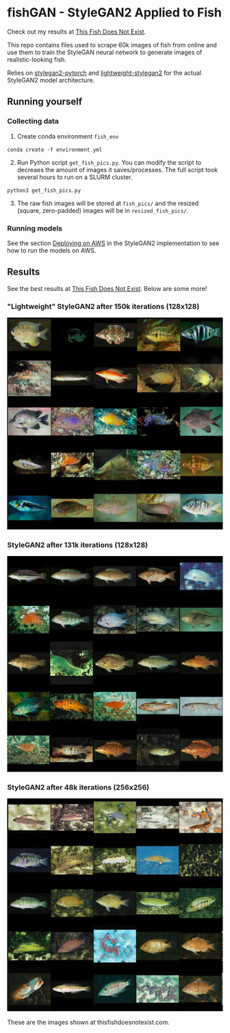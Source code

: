 # fishGAN - StyleGAN2 Applied to Fish

Check out my results at [This Fish Does Not Exist](http://thisfishdoesnotexist.com). 

This repo contains files used to scrape 60k images of fish from online and use them to train the StyleGAN neural network to generate images of realistic-looking fish. 

Relies on [stylegan2-pytorch](https://github.com/lucidrains/stylegan2-pytorch) and [lightweight-stylegan2](https://github.com/lucidrains/lightweight-gan) for the actual StyleGAN2 model architecture. 

## Running yourself

### Collecting data

1. Create conda environment `fish_env`
```
conda create -f environment.yml
```
2. Run Python script `get_fish_pics.py`. You can modify the script to decreaes the amount of images it saves/processes. The full script took several hours to run on a SLURM cluster. 
```
python3 get_fish_pics.py
```
3. The raw fish images will be stored at `fish_pics/` and the resized (square, zero-padded) images will be in `resized_fish_pics/`. 


### Running models

See the section [Deploying on AWS](https://github.com/lucidrains/stylegan2-pytorch#deployment-on-aws) in the StyleGAN2 implementation to see how to run the models on AWS. 

## Results

See the best results at [This Fish Does Not Exist](http://thisfishdoesnotexist.com). Below are some more!

### "Lightweight" StyleGAN2 after 150k iterations (128x128)

![Lightweight 128x128](https://github.com/callanhoskins/fishGAN/blob/main/results/55_lightweight_128.png)

### StyleGAN2 after 131k iterations (128x128)

![StyleGAN2 128x128](https://github.com/callanhoskins/fishGAN/blob/main/results/55_stylegan2_128.png)

### StyleGAN2 after 48k iterations (256x256)

![StyleGAN2 256x256](https://github.com/callanhoskins/fishGAN/blob/main/results/55_stylegan2_256.png)

These are the images shown at thisfishdoesnotexist.com. 
